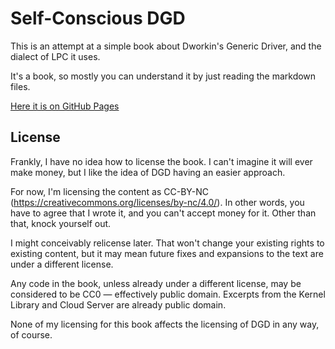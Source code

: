 # Self-Conscious DGD

This is an attempt at a simple book about Dworkin's Generic Driver, and the dialect of LPC it uses.

It's a book, so mostly you can understand it by just reading the markdown files.

[Here it is on GitHub Pages](https://noahgibbs.github.io/self_conscious_dgd)

## License

Frankly, I have no idea how to license the book. I can't imagine it will ever make money, but I like the idea of DGD having an easier approach.

For now, I'm licensing the content as CC-BY-NC (https://creativecommons.org/licenses/by-nc/4.0/). In other words, you have to agree that I wrote it, and you can't accept money for it. Other than that, knock yourself out.

I might conceivably relicense later. That won't change your existing rights to existing content, but it may mean future fixes and expansions to the text are under a different license.

Any code in the book, unless already under a different license, may be considered to be CC0 &mdash; effectively public domain. Excerpts from the Kernel Library and Cloud Server are already public domain.

None of my licensing for this book affects the licensing of DGD in any way, of course.
